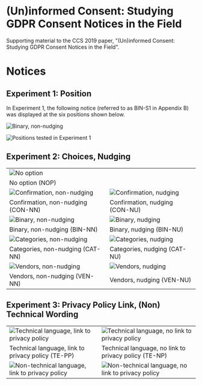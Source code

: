 # (Un)informed Consent: Studying GDPR Consent Notices in the Field
Supporting material to the CCS 2019 paper, "(Un)informed Consent: Studying GDPR Consent Notices in the Field".

# Notices

## Experiment 1: Position

In Experiment 1, the following notice (referred to as BIN-S1 in Appendix B) was displayed at the six positions shown below.

![Binary, non-nudging](https://github.com/RUB-SysSec/uninformed-consent/blob/master/images/bin-s1-en.png "Binary, non-nudging")

![Positions tested in Experiment 1](https://github.com/RUB-SysSec/uninformed-consent/blob/master/images/position-v3.png "Positions tested in Experiment 1")

## Experiment 2: Choices, Nudging

|              |  |
|-------------------------|----------|
| ![No option](https://github.com/RUB-SysSec/uninformed-consent/blob/master/images/nop-en.png "No option") | |
| No option (NOP) |  |
| ![Confirmation, non-nudging](https://github.com/RUB-SysSec/uninformed-consent/blob/master/images/con-nn-en.png "Confirmation, non-nudging") | ![Confirmation, nudging](https://github.com/RUB-SysSec/uninformed-consent/blob/master/images/con-nu-en.png "Confirmation, nudging") |
| Confirmation, non-nudging (CON-NN) | Confirmation, nudging (CON-NU) |
|![Binary, non-nudging](https://github.com/RUB-SysSec/uninformed-consent/blob/master/images/bin-nn-en.png "Binary, non-nudging") | ![Binary, nudging](https://github.com/RUB-SysSec/uninformed-consent/blob/master/images/bin-nu-en.png "Binary, nudging") |
| Binary, non-nudging (BIN-NN) | Binary, nudging (BIN-NU) |
| ![Categories, non-nudging](https://github.com/RUB-SysSec/uninformed-consent/blob/master/images/cat-nn-en.png "Categories, non-nudging") | ![Categories, nudging](https://github.com/RUB-SysSec/uninformed-consent/blob/master/images/cat-nu-en.png "Categories, nudging") |
| Categories, non-nudging (CAT-NN) | Categories, nudging (CAT-NU)|
| ![Vendors, non-nudging](https://github.com/RUB-SysSec/uninformed-consent/blob/master/images/ven-nn-en.png "Vendors, non-nudging") | ![Vendors, nudging](https://github.com/RUB-SysSec/uninformed-consent/blob/master/images/ven-nu-en.png "Vendors, nudging") |
| Vendors, non-nudging (VEN-NN) | Vendors, nudging (VEN-NU) |

## Experiment 3: Privacy Policy Link, (Non) Technical Wording

| | |
|---|---|
| ![Technical language, link to privacy policy](https://github.com/RUB-SysSec/uninformed-consent/blob/master/images/te-pp-en.png "Technical language, link to privacy policy") | ![Technical language, no link to privacy policy](https://github.com/RUB-SysSec/uninformed-consent/blob/master/images/te-np-en.png "Technical language, no link to privacy policy") |
| Technical language, link to privacy policy (TE-PP) | Technical language, no link to privacy policy (TE-NP) |
| ![Non-technical language, link to privacy policy](https://github.com/RUB-SysSec/uninformed-consent/blob/master/images/nt-pp-en.png "Non-technical language, link to privacy policy") | ![Non-technical language, no link to privacy policy](https://github.com/RUB-SysSec/uninformed-consent/blob/master/images/nt-np-en.png "Non-technical language, no link to privacy policy") |

